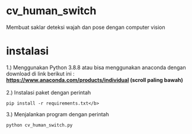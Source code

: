 # cv_human_switch
Membuat saklar deteksi wajah dan pose dengan computer vision

# instalasi
1.) Menggunakan Python 3.8.8 atau bisa menggunakan anaconda dengan download di link berikut ini : <b>https://www.anaconda.com/products/individual (scroll paling bawah)</b> <br /><br />
2.) Instalasi paket dengan perintah

```
pip install -r requirements.txt</b>
```

3.) Menjalankan program dengan perintah 

```
python cv_human_switch.py
```
